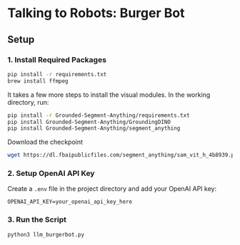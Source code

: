 # Talking to Robots: Burger Bot

## Setup

### 1. Install Required Packages

```bash
pip install -r requirements.txt
brew install ffmpeg
```

It takes a few more steps to install the visual modules. In the working directory, run:

```bash
pip install -r Grounded-Segment-Anything/requirements.txt
pip install Grounded-Segment-Anything/GroundingDINO
pip install Grounded-Segment-Anything/segment_anything
```

Download the checkpoint

```bash
wget https://dl.fbaipublicfiles.com/segment_anything/sam_vit_h_4b8939.pth
```

### 2. Setup OpenAI API Key

Create a `.env` file in the project directory and add your OpenAI API key:

```.env
OPENAI_API_KEY=your_openai_api_key_here
```

### 3. Run the Script

```bash
python3 llm_burgerbot.py
```